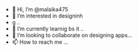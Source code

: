- 👋 Hi, I’m @malaika475
- 👀 I’m interested in designinh
- g ..
- 🌱 I’m currently learnig bs it ..
- 💞️ I’m looking to collaborate on designing apps...
- 📫 How to reach me ...

<!---
malaika475/malaika475 is a ✨ special ✨ repository because its `README.md` (this file) appears on your GitHub profile.
You can click the Preview link to take a look at your changes.
--->
